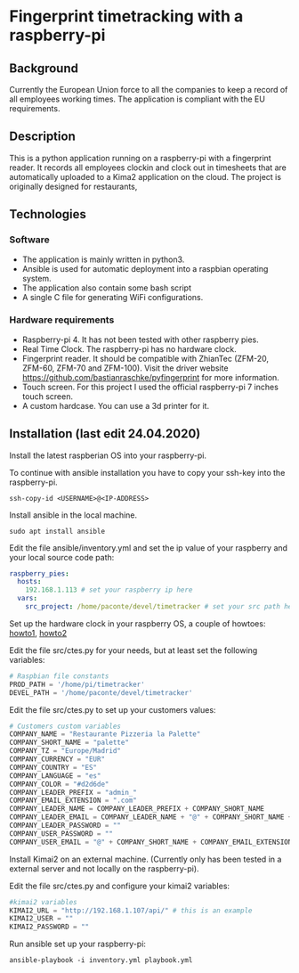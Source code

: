 # Fingerprint timetracking with a raspberry-pi

## Background
Currently the European Union force to all the companies to keep a record of all employees working times. The application is compliant with the EU requirements.

## Description
This is a python application running on a raspberry-pi with a fingerprint reader. It records all employees clockin and clock out in timesheets that are automatically uploaded to a Kima2 application on the cloud. The project is originally designed for restaurants, 

## Technologies

### Software

- The application is mainly written in python3.
- Ansible is used for automatic deployment into a raspbian operating system.
- The application also contain some bash script
- A single C file for generating WiFi configurations.

### Hardware requirements
- Raspberry-pi 4. It has not been tested with other raspberry pies.
- Real Time Clock. The raspberry-pi has no hardware clock.
- Fingerprint reader. It should be compatible with ZhianTec (ZFM-20, ZFM-60, ZFM-70 and ZFM-100). Visit the driver website https://github.com/bastianraschke/pyfingerprint for more information.
- Touch screen. For this project I used the official raspberry-pi 7 inches touch screen.
- A custom hardcase. You can use a 3d printer for it.

## Installation (last edit 24.04.2020)

Install the latest raspberian OS into your raspberry-pi.

To continue with ansible installation you have to copy your ssh-key into the raspberry-pi.

`ssh-copy-id <USERNAME>@<IP-ADDRESS>`

Install ansible in the local machine.

`sudo apt install ansible`

Edit the file ansible/inventory.yml and set the ip value of your raspberry and your local source code path:

```yaml
raspberry_pies:
  hosts:
    192.168.1.113 # set your raspberry ip here
  vars:
    src_project: /home/paconte/devel/timetracker # set your src path here
```

Set up the hardware clock in your raspberry OS, a couple of howtoes: [howto1](https://pimylifeup.com/raspberry-pi-rtc/), [howto2](https://thepihut.com/blogs/raspberry-pi-tutorials/17209332-adding-a-real-time-clock-to-your-raspberry-pi)

Edit the file src/ctes.py for your needs, but at least set the following variables:

```python
# Raspbian file constants
PROD_PATH = '/home/pi/timetracker'
DEVEL_PATH = '/home/paconte/devel/timetracker'
```

Edit the file src/ctes.py to set up your customers values:

```python
# Customers custom variables
COMPANY_NAME = "Restaurante Pizzeria la Palette"
COMPANY_SHORT_NAME = "palette"
COMPANY_TZ = "Europe/Madrid"
COMPANY_CURRENCY = "EUR"
COMPANY_COUNTRY = "ES"
COMPANY_LANGUAGE = "es"
COMPANY_COLOR = "#d2d6de"
COMPANY_LEADER_PREFIX = "admin_"
COMPANY_EMAIL_EXTENSION = ".com"
COMPANY_LEADER_NAME = COMPANY_LEADER_PREFIX + COMPANY_SHORT_NAME
COMPANY_LEADER_EMAIL = COMPANY_LEADER_NAME + "@" + COMPANY_SHORT_NAME + COMPANY_EMAIL_EXTENSION
COMPANY_LEADER_PASSWORD = ""
COMPANY_USER_PASSWORD = ""
COMPANY_USER_EMAIL = "@" + COMPANY_SHORT_NAME + COMPANY_EMAIL_EXTENSION
```

Install Kimai2 on an external machine. (Currently only has been tested in a external server and not locally on the raspberry-pi).

Edit the file src/ctes.py and configure your kimai2 variables:
```python
#kimai2 variables
KIMAI2_URL = "http://192.168.1.107/api/" # this is an example
KIMAI2_USER = ""
KIMAI2_PASSWORD = ""
```

Run ansible set up your raspberry-pi:

`ansible-playbook -i inventory.yml playbook.yml`
